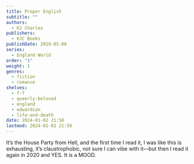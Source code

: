 ```yaml
---
title: Proper English
subtitle: ""
authors:
  - KJ Charles
publishers:
  - KJC Books
publishDate: 2019-05-08
series:
  - England World
order: "1"
weight: 1
genres:
  - fiction
  - romance
shelves:
  - f-f
  - queerly-beloved
  - england
  - edwardian
  - life-and-death
date: 2024-01-02 21:50
lastmod: 2024-01-02 21:50
---
```

It’s the House Party from Hell, and the first time I read it, I was like this is exhausting, it’s claustrophobic, not sure I can vibe with it—but then I read it again in 2020 and YES. It is a MOOD.